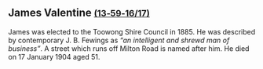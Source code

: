 ## James Valentine <small>[(13‑59‑16/17)](https://brisbane.discovereverafter.com/profile/31720430 "Go to Memorial Information" )</small>

James was elected to the Toowong Shire Council in 1885. He was described by contemporary J. B. Fewings as *“an intelligent and shrewd man of business”*. A street which runs off Milton Road is named after him. He died on 17 January 1904 aged 51.
